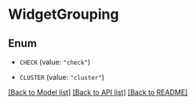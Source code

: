 # WidgetGrouping

## Enum

- `CHECK` (value: `"check"`)

- `CLUSTER` (value: `"cluster"`)

[[Back to Model list]](../README.md#documentation-for-models) [[Back to API list]](../README.md#documentation-for-api-endpoints) [[Back to README]](../README.md)
